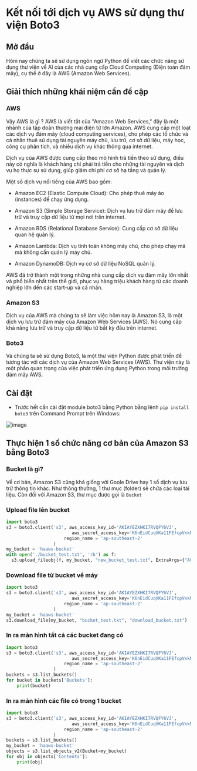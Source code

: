# Kết nối tới dịch vụ AWS sử dụng thư viện Boto3

## Mở đầu
Hôm nay chúng ta sẽ sử dụng ngôn ngữ Python để viết các chức năng sử dụng thư viện về AI của các nhà cung cấp Cloud Computing (Điện toán đám mây), cụ thể ở đây là AWS (Amazon Web Services).


## Giải thích những khái niệm cần đề cập
### AWS
Vậy AWS là gì ?
AWS là viết tắt của "Amazon Web Services," đây là một nhánh của tập đoàn thương mại điện tử lớn Amazon. AWS cung cấp một loạt các dịch vụ đám mây (cloud computing services), cho phép các tổ chức và cá nhân thuê sử dụng tài nguyên máy chủ, lưu trữ, cơ sở dữ liệu, máy học, công cụ phân tích, và nhiều dịch vụ khác thông qua internet.

Dịch vụ của AWS được cung cấp theo mô hình trả tiền theo sử dụng, điều này có nghĩa là khách hàng chỉ phải trả tiền cho những tài nguyên và dịch vụ họ thực sự sử dụng, giúp giảm chi phí cơ sở hạ tầng và quản lý.

Một số dịch vụ nổi tiếng của AWS bao gồm:

* Amazon EC2 (Elastic Compute Cloud): Cho phép thuê máy ảo (instances) để chạy ứng dụng.

* Amazon S3 (Simple Storage Service): Dịch vụ lưu trữ đám mây để lưu trữ và truy cập dữ liệu từ mọi nơi trên internet.

* Amazon RDS (Relational Database Service): Cung cấp cơ sở dữ liệu quan hệ quản lý.

* Amazon Lambda: Dịch vụ tính toán không máy chủ, cho phép chạy mã mà không cần quản lý máy chủ.

* Amazon DynamoDB: Dịch vụ cơ sở dữ liệu NoSQL quản lý.

AWS đã trở thành một trong những nhà cung cấp dịch vụ đám mây lớn nhất và phổ biến nhất trên thế giới, phục vụ hàng triệu khách hàng từ các doanh nghiệp lớn đến các start-up và cá nhân.
### Amazon S3
Dịch vụ của AWS mà chúng ta sẽ làm việc hôm nay là Amazon S3, là một dịch vụ lưu trữ đám mây của Amazon Web Services (AWS). Nó cung cấp khả năng lưu trữ và truy cập dữ liệu từ bất kỳ đâu trên internet.
### Boto3
Và chúng ta sẽ sử dụng Boto3, là một thư viện Python được phát triển để tương tác với các dịch vụ của Amazon Web Services (AWS). Thư viện này là một phần quan trọng của việc phát triển ứng dụng Python trong môi trường đám mây AWS.



## Cài đặt
* Trước hết cần cài đặt module boto3 bằng Python bằng lệnh ```pip install boto3``` trên Command Prompt trên Windows:

![image](https://github.com/m01000xd/AWS/assets/122852491/1865226e-7a76-4932-8f06-d924768b663b)

## Thực hiện 1 số chức năng cơ bản của Amazon S3 bằng Boto3

### Bucket là gì?
Về cơ bản, Amazon S3 cũng khá giống với Goole Drive hay 1 số dịch vụ lưu trữ thông tin khác. Như thông thường, 1 thư mục (folder) sẽ chứa
các loại tài liệu. Còn đối với Amazon S3, thư mục được gọi là ```Bucket```

### Upload file lên bucket

```python
import boto3
s3 = boto3.client('s3', aws_access_key_id='AKIAYEZXHKI7RVQFY6VJ',
                         aws_secret_access_key='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',
                      region_name = 'ap-southeast-2'
                  )
my_bucket = 'haaws-bucket'
with open('./bucket_test.txt', 'rb') as f:
  s3.upload_fileobj(f, my_bucket, "new_bucket_test.txt", ExtraArgs={"ACL": "public-read"})
```

### Download file từ bucket về máy
```python
import boto3
s3 = boto3.client('s3', aws_access_key_id='AKIAYEZXHKI7RVQFY6VJ',
                         aws_secret_access_key='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',
                      region_name = 'ap-southeast-2'
                  )
my_bucket = 'haaws-bucket'
s3.download_file(my_bucket, "bucket_test.txt", "download_bucket.txt")
```

### In ra màn hình tất cả các bucket đang có
```python
import boto3
s3 = boto3.client('s3', aws_access_key_id='AKIAYEZXHKI7RVQFY6VJ',
                         aws_secret_access_key='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',
                      region_name = 'ap-southeast-2'
                  )
buckets = s3.list_buckets()
for bucket in buckets['Buckets']:
    print(bucket)
```

### In ra màn hình các file có trong 1 bucket
```python
import boto3
s3 = boto3.client('s3', aws_access_key_id='AKIAYEZXHKI7RVQFY6VJ',
                         aws_secret_access_key='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',
                      region_name = 'ap-southeast-2'
                  )
buckets = s3.list_buckets()
my_bucket = 'haaws-bucket'
objects = s3.list_objects_v2(Bucket=my_bucket)
for obj in objects['Contents']:
    print(obj)
```
